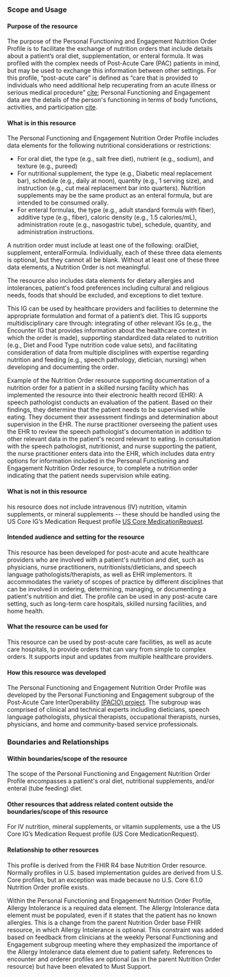 ### Scope and Usage

#### Purpose of the resource
The purpose of the Personal Functioning and Engagement Nutrition Order Profile is to facilitate the exchange of nutrition orders that include details about a patient’s oral diet, supplementation, or enteral formula. It was profiled with the complex needs of Post-Acute Care (PAC) patients in mind, but may be used to exchange this information between other settings. For this profile, “post-acute care” is defined as “care that is provided to individuals who need additional help recuperating from an acute illness or serious medical procedure” [cite](https://www.cms.gov/medicare/medicare-fee-for-service-payment/snfpps/post_acute_care_reform_plan); Personal Functioning and Engagement data are the details of the person's functioning in terms of body functions, activities, and participation [cite](https://build.fhir.org/ig/HL7/fhir-pacio-pfe/). 

#### What is in this resource
The Personal Functioning and Engagement Nutrition Order Profile includes data elements for the following nutritional considerations or restrictions: 
- For oral diet, the type (e.g., salt free diet), nutrient (e.g., sodium), and texture (e.g., pureed) 
- For nutritional supplement, the type (e.g., Diabetic meal replacement bar), schedule (e.g., daily at noon), quantity (e.g., 1 serving size), and instruction (e.g., cut meal replacement bar into quarters). Nutrition supplements may be the same product as an enteral formula, but are intended to be consumed orally. 
- For enteral formulas, the type (e.g., adult standard formula with fiber), additive type (e.g., fiber), caloric density (e.g., 1.5 calories/mL), administration route (e.g., nasogastric tube), schedule, quantity, and administration instructions. 

A nutrition order must include at least one of the following: oralDiet, supplement, enteralFormula. Individually, each of these three data elements is optional, but they cannot all be blank. Without at least one of these three data elements, a Nutrition Order is not meaningful.

The resource also includes data elements for dietary allergies and intolerances, patient's food preferences including cultural and religious needs, foods that should be excluded, and exceptions to diet texture. 

This IG can be used by healthcare providers and facilities to determine the appropriate formulation and format of a patient’s diet. This IG supports multidisciplinary care through: integrating of other relevant IGs (e.g., the Encounter IG that provides information about the healthcare context in which the order is made), supporting standardized data related to nutrition (e.g., Diet and Food Type nutrition code value sets), and facilitating consideration of data from multiple disciplines with expertise regarding nutrition and feeding (e.g., speech pathology, dietician, nursing) when developing and documenting the order. 

Example of the Nutrition Order resource supporting documentation of a nutrition order for a patient in a skilled nursing facility which has implemented the resource into their electronic health record (EHR): A speech pathologist conducts an evaluation of the patient. Based on their findings, they determine that the patient needs to be supervised while eating. They document their assessment findings and determination about supervision in the EHR. The nurse practitioner overseeing the patient uses the EHR to review the speech pathologist's documentation in addition to other relevant data in the patient's record relevant to eating. In consultation with the speech pathologist, nutritionist, and nurse supporting the patient, the nurse practitioner enters data into the EHR, which includes data entry options for information included in the Personal Functioning and Engagement Nutrition Order resource, to complete a nutrition order indicating that the patient needs supervision while eating. 

#### What is not in this resource
his resource does not include intravenous (IV) nutrition, vitamin supplements, or mineral supplements -- these should be handled using the US Core IG’s Medication Request profile [US Core MedicationRequest](http://hl7.org/fhir/us/core/STU6.1/StructureDefinition-us-core-medicationrequest.html). 

#### Intended audience and setting for the resource
This resource has been developed for post-acute and acute healthcare providers who are involved with a patient's nutrition and diet, such as physicians, nurse practitioners, nutritionists/dieticians, and speech language pathologists/therapists, as well as EHR implementors. It accommodates the variety of scopes of practice by different disciplines that can be involved in ordering, determining, managing, or documenting a patient's nutrition and diet. The profile can be used in any post-acute care setting, such as long-term care hospitals, skilled nursing facilities, and home health. 

#### What the resource can be used for
This resource can be used by post-acute care facilities, as well as acute care hospitals, to provide orders that can vary from simple to complex orders. It supports input and updates from multiple healthcare providers. 

#### How this resource was developed
The Personal Functioning and Engagement Nutrition Order Profile was developed by the Personal Functioning and Engagement subgroup of the Post-Acute Care InterOperability [(PACIO) project](https://pacioproject.org/). The subgroup was comprised of clinical and technical experts including dieticians, speech language pathologists, physical therapists, occupational therapists, nurses, physicians, and home and community-based service professionals. 

### Boundaries and Relationships  

#### Within boundaries/scope of the resource
The scope of the Personal Functioning and Engagement Nutrition Order Profile encompasses a patient's oral diet, nutritional supplements, and/or enteral (tube feeding) diet.  

#### Other resources that address related content outside the boundaries/scope of this resource
For IV nutrition, mineral supplements, or vitamin supplements, use a the US Core IG’s Medication Request profile (US Core MedicationRequest). 

#### Relationship to other resources
This profile is derived from the FHIR R4 base Nutrition Order resource. Normally profiles in U.S. based implementation guides are derived from U.S. Core profiles, but an exception was made because no U.S. Core 6.1.0 Nutrition Order profile exists. 

Within the Personal Functioning and Engagement Nutrition Order Profile, Allergy Intolerance is a required data element. The Allergy Intolerance data element must be populated, even if it states that the patient has no known allergies. This is a change from the parent Nutrition Order base FHIR resource, in which Allergy Intolerance is optional. This constraint was added based on feedback from clinicians at the weekly Personal Functioning and Engagement subgroup meeting where they emphasized the importance of the Allergy Intolerance data element due to patient safety. References to encounter and orderer profiles are optional (as in the parent Nutrition Order resource) but have been elevated to Must Support. 